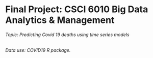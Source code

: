 
<h1> Final Project: CSCI 6010 Big Data Analytics & Management 
<h6> Topic: Predicting Covid 19 deaths using time series models 
<h6> Data use: COVID19 R package. 

